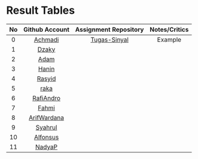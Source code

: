 # Result Tables

| No | Github Account | Assignment Repository | Notes/Critics |
|:--:|:--------------:|:---------------------:|:-------------:|
|0| [Achmadi](https://github.com/mekatronik-achmadi/) | [Tugas-Sinyal](https://github.com/mekatronik-achmadi/tugas-sinyal) | Example |
|1| [Dzaky](https://github.com/dzakyadlh) | | |
|2| [Adam](https://github.com/AdamM1-36) | | |
|3| [Hanin](https://github.com/haninsyamsi036) | | |
|4| [Rasyid](https://github.com/rsydfddn) | | |
|5| [raka](https://github.com/rakamusalim) | | |
|6| [RafiAndro](https://github.com/RafiAndro) | | |
|7| [Fahmi](https://github.com/ITStudent123) | | |
|8| [ArifWardana](https://github.com/arifwardana) | | |
|9| [Syahrul](https://github.com/Syahrulwhyd) | | |
|10| [Alfonsus](https://github.com/Alfonsus-Enrico) | | |
|11| [NadyaP](https://github.com/Nonaminggumerah) | | |









